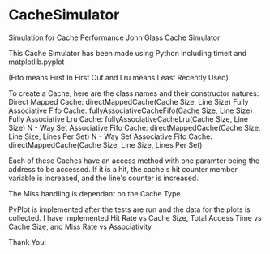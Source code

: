 # CacheSimulator
Simulation for Cache Performance
John Glass Cache Simulator

This Cache Simulator has been made using Python including timeit and matplotlib.pyplot

(Fifo means First In First Out and Lru means Least Recently Used)

To create a Cache, here are the class names and their constructor natures:
  Direct Mapped Cache: directMappedCache(Cache Size, Line Size)
  Fully Associative Fifo Cache: fullyAssociativeCacheFifo(Cache Size, Line Size)
  Fully Associative Lru Cache: fullyAssociativeCacheLru(Cache Size, Line Size)
  N - Way Set Associative Fifo Cache: directMappedCache(Cache Size, Line Size, Lines Per Set)
  N - Way Set Associative Fifo Cache: directMappedCache(Cache Size, Line Size, Lines Per Set)
 
Each of these Caches have an access method with one paramter being the address to be accessed. If it is a hit, the cache's hit counter member variable is increased,
and the line's counter is increased.

The Miss handling is dependant on the Cache Type.

PyPlot is implemented after the tests are run and the data for the plots is collected. I have implemented Hit Rate vs Cache Size, Total Access Time vs Cache Size,
and Miss Rate vs Associativity

Thank You!
